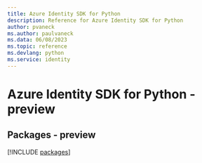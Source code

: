 ```yaml
---
title: Azure Identity SDK for Python
description: Reference for Azure Identity SDK for Python
author: pvaneck
ms.author: paulvaneck
ms.data: 06/08/2023
ms.topic: reference
ms.devlang: python
ms.service: identity
---
```

# Azure Identity SDK for Python - preview
## Packages - preview
[!INCLUDE [packages](identity-index.md)]